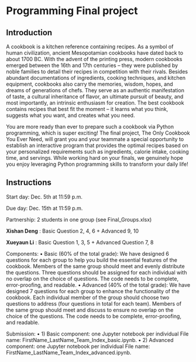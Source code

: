 # Programming Final project

## Introduction

A cookbook is a kitchen reference containing recipes. As a symbol of human civilization, ancient Mesopotamian cookbooks have dated back to about 1700 BC. With the advent of the printing press, modern cookbooks emerged between the 16th and 17th centuries – they were published by noble families to detail their recipes in competition with their rivals. Besides abundant documentations of ingredients, cooking techniques, and kitchen equipment, cookbooks also carry the memories, wisdom, hopes, and dreams of generations of chefs. They serve as an authentic manifestation of taste, a cultural inheritance of flavor, an ultimate pursuit of beauty, and most importantly, an intrinsic enthusiasm for creation. The best cookbook contains recipes that best fit the moment – it learns what you think, suggests what you want, and creates what you need. 

You are more ready than ever to prepare such a cookbook via Python programming, which is super exciting! The final project, The Only Cookbook You Ever Need, will grant you and your teammate a special opportunity to establish an interactive program that provides the optimal recipes based on your personalized requirements such as ingredients, calorie intake, cooking time, and servings. While working hard on your finals, we genuinely hope you enjoy leveraging Python programming skills to transform your daily life!

## Instructions

Start day: Dec. 5th at 11:59 p.m. 

Due day: Dec. 15th at 11:59 p.m.  

Partnership: 2 students in one group (see Final_Groups.xlsx)

**Xishan Deng** : Basic Question 2, 4, 6 + Advanced 9, 10

**Xueyaun Li** : Basic Question 1, 3, 5 + Advanced Question 7, 8 

Components:
•	Basic (60% of the total grade): We have designed 6 questions for each group to help you build the essential features of the cookbook. Members of the same group should meet and evenly distribute the questions. Three questions should be assigned for each individual with no overlap on the choice of questions. The code needs to be complete, error-proofing, and readable. 
•	Advanced (40% of the total grade): We have designed 7 questions for each group to enhance the functionality of the cookbook. Each individual member of the group should choose two questions to address (four questions in total for each team). Members of the same group should meet and discuss to ensure no overlap on the choice of the questions. The code needs to be complete, error-proofing, and readable. 

Submission:
•	1) Basic component: one Jupyter notebook per individual 
File name: FirstName_LastName_Team_Index_basic.ipynb.
•	2) Advanced component: one Jupyter notebook per individual
File name: FirstName_LastName_Team_Index_advanced.ipynb.
